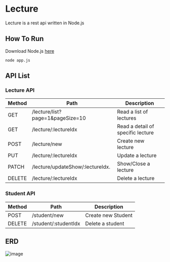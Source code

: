 # Lecture

Lecture is a rest api written in Node.js

## How To Run

Download Node.js [here](https://nodejs.org/en/download/)

```
node app.js
```
## API List

### Lecture API

| Method | Path                                   | Description                       |
| ------ | -------------------------------------- | --------------------------------- |
| GET    | /lecture/list?page=1&pageSize=10       | Read a list of lectures           |
| GET    | /lecture/:lectureIdx                   | Read a detail of specific lecture |
| POST   | /lecture/new                           | Create new lecture                |
| PUT    | /lecture/:lectureIdx                   | Update a lecture                  |
| PATCH  | /lecture/updateShow/:lectureIdx.       | Show/Close a lecture              |
| DELETE | /lecture/:lectureIdx                   | Delete a lecture                  |

### Student API

| Method | Path                                   | Description                       |
| ------ | -------------------------------------- | --------------------------------- |
| POST   | /student/new                           | Create new Student                |
| DELETE | /student/:studentIdx                   | Delete a student                  |


## ERD
![image](https://user-images.githubusercontent.com/45909171/147907734-b527f2e4-5f26-4304-8585-5ee27769f87a.png)
